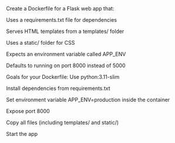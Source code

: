 Create a Dockerfile for a Flask web app that:

Uses a requirements.txt file for dependencies

Serves HTML templates from a templates/ folder

Uses a static/ folder for CSS

Expects an environment variable called APP_ENV

Defaults to running on port 8000 instead of 5000


Goals for your Dockerfile:
Use python:3.11-slim

Install dependencies from requirements.txt

Set environment variable APP_ENV=production inside the container

Expose port 8000

Copy all files (including templates/ and static/)

Start the app


